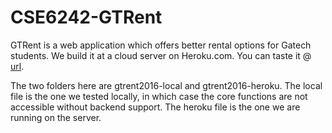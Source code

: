 # CSE6242-GTRent
GTRent is a web application which offers better rental options for Gatech students.
We build it at a cloud server on Heroku.com. You can taste it  @ [url](http://gtrent2016.herokuapp.com/gtrent/).

The two folders here are gtrent2016-local and gtrent2016-heroku.
The local file is the one we tested locally, in which case the core functions are not accessible without backend support.
The heroku file is the one we are running on the server.
